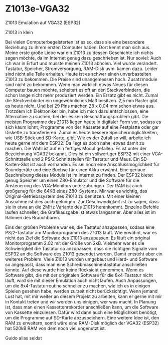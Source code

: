 # Z1013e-VGA32
Z1013 Emulation auf VGA32 (ESP32)

Z1013 in klein

Bei vielen Computerbegeisterten ist es so, dass sie eine besondere Beziehung zu ihrem ersten Computer haben. Dort kennt man sich aus.
Meine erste große Liebe war ein Z1013 zu dessen Geschichte ich nichts sagen möchte, da im Internet genug dazu geschrieben ist. Nur soviel: Auch ich war in Erfurt und musste meinen Z1013 abholen.
Viel wurde verändert. Tastatur, Speicher, Stromversorgung, RAM-Disk uvm. kamen dazu. Leider sind nicht alle Teile erhalten. 
Heute ist es schwer einen unverbastelten Z1013 zu bekommen. Die Preise sind unangemessen hoch. Zusatzmodule sind nicht zu bekommen. Wenn man wirklich etwas Neues für diesen Computer bauen möchte, scheitert es oft an den Steckverbindern, die schon lange nicht mehr produziert werden. Ein Ersatz gibt es nicht. Zumal die Steckverbinder ein ungewöhnliches Maß besitzen. 2,5 mm Raster gibt es heute nicht. Und bei 29 Pins machen 28 x 0,04 mm schon etwas aus.
Trotzdem ich Elektroniker bin, habe ich mich dazu entschlossen, eine Alternative zu suchen, bei der es kein Beschaffungsproblem gibt. Die meisten Programme des Z1013 liegen heute in digitaler Form vor, sodass es sich kaum lohnt, Programme von der Kassette auf eine Festplatte oder gar Diskette zu transferieren. Zumal es heute bessere Speichermöglichkeiten, wie USB-Stick und SD-Karte, gibt.
Wie es der Zufall so will, arbeite ich heute gerne mit dem ESP32.
Da liegt es doch nahe, etwas damit zu machen. Die Wahl ist auf ein fertiges Modul gefallen. Es ist unter der Bezeichnung VGA32 bekannt. Dies ist ein vollwertiger ESP32 mit einer VGA-Schnittstelle und 2 PS/2 Schnittstellen für Tastatur und Maus. Ein SD-Karten-Slot ist auch vorhanden. Es sei noch eine Anschlussmöglichkeit für Soundgeräte und eine Buchse für einen Akku erwähnt. Eine genaue Beschreibung dieses Moduls ist im Internet zu finden.
Der ESP32 bietet genug Speicher um einen Z80-Emulator und die Software für die Ansteuerung des VGA-Monitors unterzubringen.
Der RAM ist auch großgenug für die 64KB eines Z80-Systems. 
Mir war es wichtig, das Original-Betriebssystem des Z1013 zu benutzen. Mit einer kleinen Ausnahme ist dies auch gelungen. 
Zur Geschwindigkeit ist zu sagen, dass sie in etwa an die 2MHz Variante des Z1013 herankommt. Einzelne Befehle laufen schneller, die Grafikausgabe ist etwas langsamer. Aber alles ist im Rahmen des Brauchbaren. 
 
Eins der großen Probleme war es, die Tastatur anzupassen, sodass eine PS/2-Tastatur am Monitorprogramm des Z1013 läuft. Wie erwähnt, war es nicht das Ziel die Software des Z1013 anzupassen. Es läuft ein original Monitorprogramm 2.02 mit der Größe von 2kB. Vielmehr war es die Schwierigkeit die Tastatur so anzupassen, dass die richtigen Signale vom ESP32 an die Software des Z1013 gesendet werden.
Damit entsteht aber ein weiteres Problem. Viele Z1013 wurden  umgebaut und Hard- und Software so angepasst, dass man eine Schreibmaschinentastatur anschließen konnte. Auf diese wurde hier keine Rücksicht genommen. Wenn es Software gibt, die mit der originalen Software für die 8x4-Tastatur nicht läuft, wird sie mit dieser Emulation auch nicht laufen. Auch Anpassungen, um die 8x4-Tastaturroutine schneller zu machen, wie ich es in einigen Spielen gesehen habe, werden zurzeit nicht berücksichtigt.
Wenn jemand Lust hat, mit mir weiter an diesem Projekt zu arbeiten, kann er gerne mit mir in Kontakt treten und wir werden uns einigen, wer was macht.
In Planung ist, dass man einen Kassettenrekorder anschließen kann, um die Software von Kassette einzulesen. 
Dafür wird dann auch eine Möglichkeit benötigt, um die Programme auf SD-Karte abzuspeichern.
Eine weitere Idee ist, den RAM zu erweitern, somit wäre eine RAM-Disk möglich der VGA32 (ESP32) hat 520kB RAM von dem noch viel ungenutzt ist. 

Guido alias seidat
